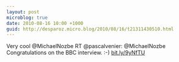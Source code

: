 ```yaml
---
layout: post
microblog: true
date: 2010-08-16 10:00 +1000
guid: http://desparoz.micro.blog/2010/08/16/t21311430510.html
---
```

Very cool @MichaelNozbe RT @pascalvenier: @MichaelNozbe Congratulations on the BBC interview. :-) [bit.ly/9yNfTU](http://bit.ly/9yNfTU)
